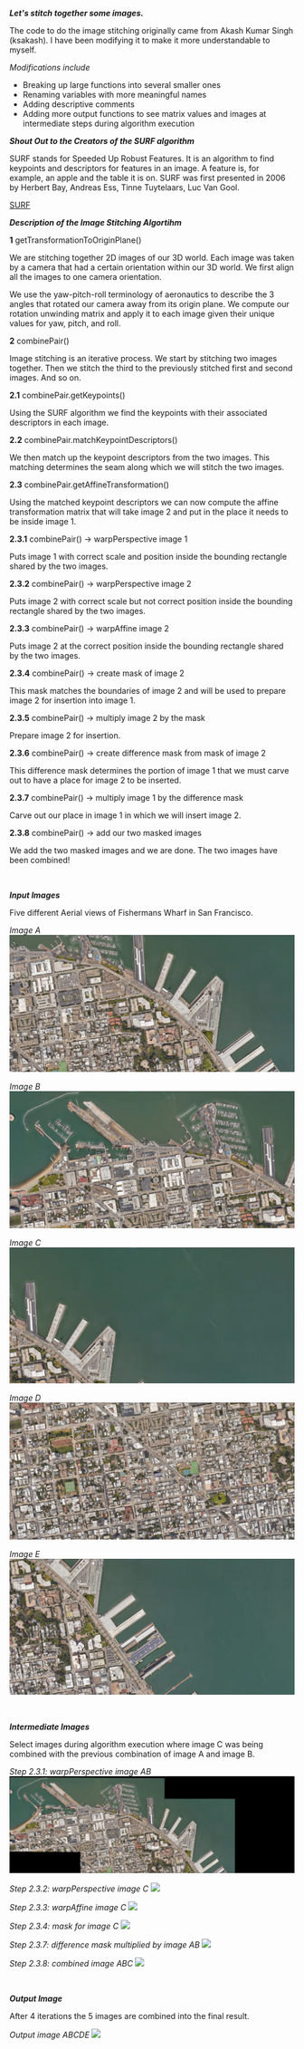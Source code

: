 <strong><em>Let's stitch together some images.</em></strong>

The code to do the image stitching originally came from Akash Kumar Singh (ksakash).  I have been modifying it to make it more understandable to myself.

<em>Modifications include</em>
<ul>
 	<li>Breaking up large functions into several smaller ones</li>
 	<li>Renaming variables with more meaningful names</li>
 	<li>Adding descriptive comments</li>
 	<li>Adding more output functions to see matrix values and images at intermediate steps during algorithm execution</li>
</ul>

<strong><em>Shout Out to the Creators of the SURF algorithm</em></strong>

SURF stands for Speeded Up Robust Features.  It is an algorithm to find keypoints and descriptors for features in an image.  A feature is, for example, an apple and the table it is on.  SURF was first presented in 2006 by Herbert Bay, Andreas Ess, Tinne Tuytelaars, Luc Van Gool.

[SURF](https://people.ee.ethz.ch/~surf/index.html)

<em><strong>Description of the Image Stitching Algortihm</strong></em>

<strong>1</strong> getTransformationToOriginPlane()<br>

We are stitching together 2D images of our 3D world. Each image was taken by a camera that had a certain orientation within our 3D world. We first align all the images to one camera orientation.

We use the yaw-pitch-roll terminology of aeronautics to describe the 3 angles that rotated our camera away from its origin plane. We compute our rotation unwinding matrix and apply it to each image given their unique values for yaw, pitch, and roll.

<strong>2</strong> combinePair()

Image stitching is an iterative process. We start by stitching two images together.  Then we stitch the third to the previously stitched first and second images.  And so on.

<strong>2.1</strong> combinePair.getKeypoints()

Using the SURF algorithm we find the keypoints with their associated descriptors in each image.

<strong>2.2</strong> combinePair.matchKeypointDescriptors()

We then match up the keypoint descriptors from the two images.  This matching determines the seam along which we will stitch the two images.

<strong>2.3</strong> combinePair.getAffineTransformation()

Using the matched keypoint descriptors we can now compute the affine transformation matrix that will take image 2 and put in the place it needs to be inside image 1.

<strong>2.3.1</strong> combinePair() -&gt; warpPerspective image 1

Puts image 1 with correct scale and position inside the bounding rectangle shared by the two images.

<strong>2.3.2</strong> combinePair() -&gt; warpPerspective image 2

Puts image 2 with correct scale but not correct position inside the bounding rectangle shared by the two images.

<strong>2.3.3</strong> combinePair() -&gt; warpAffine image 2

Puts image 2 at the correct position inside the bounding rectangle shared by the two images.

<strong>2.3.4</strong> combinePair() -&gt; create mask of image 2

This mask matches the boundaries of image 2 and will be used to prepare image 2 for insertion into image 1.

<strong>2.3.5</strong> combinePair() -&gt; multiply image 2 by the mask

Prepare image 2 for insertion.

<strong>2.3.6</strong> combinePair() -&gt; create difference mask from mask of image 2

This difference mask determines the portion of image 1 that we must carve out to have a place for image 2 to be inserted.

<strong>2.3.7</strong> combinePair() -&gt; multiply image 1 by the difference mask

Carve out our place in image 1 in which we will insert image 2.

<strong>2.3.8</strong> combinePair() -&gt; add our two masked images

We add the two masked images and we are done. The two images have been combined!

&nbsp;

<em><strong>Input Images</strong></em>

Five different Aerial views of Fishermans Wharf in San Francisco.

<em>Image A</em>
<img src="https://github.com/TallDave67/cuda_stitch/blob/master/datasets/1/input/1.png" />

<em>Image B</em>
<img src="https://github.com/TallDave67/cuda_stitch/blob/master/datasets/1/input/2.png" />

<em>Image C</em>
<img src="https://github.com/TallDave67/cuda_stitch/blob/master/datasets/1/input/3.png" />

<em>Image D</em>
<img src="https://github.com/TallDave67/cuda_stitch/blob/master/datasets/1/input/4.png" />

<em>Image E</em>
<img src="https://github.com/TallDave67/cuda_stitch/blob/master/datasets/1/input/5.png" />

&nbsp;

<em><strong>Intermediate Images</strong></em>

Select images during algorithm execution where image C was being combined with the previous combination of image A and image B.

<em>Step 2.3.1: warpPerspective image AB</em>
<img src="https://github.com/TallDave67/cuda_stitch/blob/master/datasets/1/intermediate-educational/2_1_warpedPerspectiveImg1_gpu.png" />

<em>Step 2.3.2: warpPerspective image C</em>
<img src="https://cuberanger.com/wp-content/uploads/2021/08/2_3_2_warpedPerspectiveImgC_gpu.png" />

<em>Step 2.3.3: warpAffine image C</em>
<img src="https://cuberanger.com/wp-content/uploads/2021/08/2_3_3_warpedPerspectiveAffineImgC_gpu.png" />

<em>Step 2.3.4: mask for image C</em>
<img src="https://cuberanger.com/wp-content/uploads/2021/08/2_3_4_warpedPerspectiveAffineImgC_mask_gpu.png" />

<em>Step 2.3.7: difference mask multiplied by image AB</em>
<img src="https://cuberanger.com/wp-content/uploads/2021/08/2_3_7_warpedPerspectiveImgAB_gpu_multiply_by_difference_mask_gpu.png" />

<em>Step 2.3.8: combined image ABC</em>
<img src="https://cuberanger.com/wp-content/uploads/2021/08/2_3_8_combined_gpu.png" />

&nbsp;

<em><strong>Output Image</strong></em>

After 4 iterations the 5 images are combined into the final result.

<em>Output image ABCDE</em>
<img src="https://cuberanger.com/wp-content/uploads/2021/08/result.png" />
